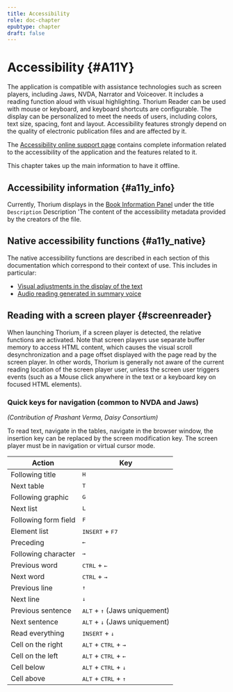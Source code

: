 ```yaml
---
title: Accessibility
role: doc-chapter
epubtype: chapter
draft: false
---
```


# Accessibility {#A11Y}
The application is compatible with assistance technologies such as screen players, including Jaws, NVDA, Narrator and Voiceover. It includes a reading function aloud with visual highlighting. Thorium Reader can be used with mouse or keyboard, and keyboard shortcuts are configurable. The display can be personalized to meet the needs of users, including colors, text size, spacing, font and layout.
Accessibility features strongly depend on the quality of electronic publication files and are affected by it. 

The [Accessibility online support page](https://thorium.edrlab.org/en/th3/500_accessibility/) contains complete information related to the accessibility of the application and the features related to it.

This chapter takes up the main information to have it offline.

## Accessibility information {#a11y_info}

Currently, Thorium displays in the [Book Information Panel](../102_windows_views_panels/index.xhtml#book_info_panel) under the title `Description` Description 'The content of the accessibility metadata provided by the creators of the file.

## Native accessibility functions {#a11y_native}

The native accessibility functions are described in each section of this documentation which correspond to their context of use. This includes in particular:

* [Visual adjustments in the display of the text](../102_windows_views_panels/index.xhtml#reading_settings_panel)
* [Audio reading generated in summary voice](../211_reading_textuals/index.xhtml#read_text_readaloud)

## Reading with a screen player {#screenreader}

When launching Thorium, if a screen player is detected, the relative functions are activated.
Note that screen players use separate buffer memory to access HTML content, which causes the visual scroll desynchronization and a page offset displayed with the page read by the screen player. In other words, Thorium is generally not aware of the current reading location of the screen player user, unless the screen user triggers events (such as a Mouse click anywhere in the text or a keyboard key on focused HTML elements).

### Quick keys for navigation (common to NVDA and Jaws)

*(Contribution of Prashant Verma, Daisy Consortium)*

To read text, navigate in the tables, navigate in the browser window, the insertion key can be replaced by the screen modification key. The screen player must be in navigation or virtual cursor mode.

|Action |Key|
|---|---|
|Following title| <kbd>H</kbd> |
|Next table| <kbd>T</kbd>|
|Following graphic| <kbd>G</kbd>|
|Next list|<kbd>L</kbd>|
|Following form field|<kbd>F</kbd>|
|Element list| <kbd>INSERT</kbd> + <kbd>F7</kbd> |
|Preceding| <kbd>←</kbd> |
|Following character| <kbd>→</kbd> |
|Previous word |<kbd>CTRL</kbd> + <kbd>←</kbd> |
|Next word|<kbd>CTRL</kbd> + <kbd>→</kbd> |
|Previous line |<kbd>↑</kbd> |
|Next line |<kbd>↓</kbd> |
|Previous sentence |<kbd>ALT</kbd> + <kbd>↑</kbd> (Jaws uniquement) |
|Next sentence|<kbd>ALT</kbd> + <kbd>↓</kbd> (Jaws uniquement) |
|Read everything|<kbd>INSERT</kbd> + <kbd>↓</kbd> |
|Cell on the right|<kbd>ALT</kbd> + <kbd>CTRL</kbd> + <kbd>→</kbd> |
|Cell on the left |<kbd>ALT</kbd> + <kbd>CTRL</kbd> + <kbd>←</kbd>|
|Cell below|<kbd>ALT</kbd> + <kbd>CTRL</kbd> + <kbd>↓</kbd>|
|Cell above|<kbd>ALT</kbd> + <kbd>CTRL</kbd> + <kbd>↑</kbd>|
